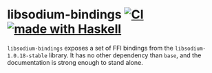 # libsodium-bindings [![CI](https://github.com/haskell-cryptography/libsodium-bindings/actions/workflows/ci.yaml/badge.svg)](https://github.com/haskell-cryptography/libsodium-bindings/actions/workflows/ci.yaml) [![made with Haskell](https://img.shields.io/badge/Made%20in-Haskell-%235e5086?logo=haskell&style=flat-square)](https://haskell.org)

`libsodium-bindings` exposes a set of FFI bindings from the `libsodium-1.0.18-stable` library.
It has no other dependency than `base`, and the documentation is strong enough to stand alone.
